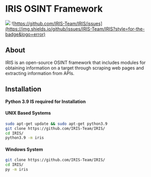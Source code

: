 # IRIS OSINT Framework
![](https://img.shields.io/github/stars/IRIS-Team/IRIS?style=for-the-badge&logo=github)  ![https://github.com/IRIS-Team/IRIS/issues](https://img.shields.io/github/issues/IRIS-Team/IRIS?style=for-the-badge&logo=error)

## About
IRIS is an open-source OSINT framework that includes modules for obtaining information on a target through scraping web pages and extracting information from APIs.

## Installation
**Python 3.9 IS required for Installation**

#### UNIX Based Systems
```bash
sudo apt-get update && sudo apt-get python3.9
git clone https://github.com/IRIS-Team/IRIS/
cd IRIS/
python3.9 -m iris
```


#### Windows System
```bash
git clone https://github.com/IRIS-Team/IRIS/
cd IRIS/
py -m iris
```
